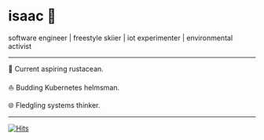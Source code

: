 # isaac 👋

software engineer   |   freestyle skiier   |   iot experimenter   |   environmental activist

---

🦀 Current aspiring rustacean. 

⛵ Budding Kubernetes helmsman. 

🌐 Fledgling systems thinker. 

---

[![Hits](https://hits.seeyoufarm.com/api/count/incr/badge.svg?url=https%3A%2F%2Fgithub.com%2Fisaachulse&count_bg=%23ACACAC&title_bg=%23000000&icon=github.svg&icon_color=%23DFDFDF&title=hits&edge_flat=false)](https://hits.seeyoufarm.com)
